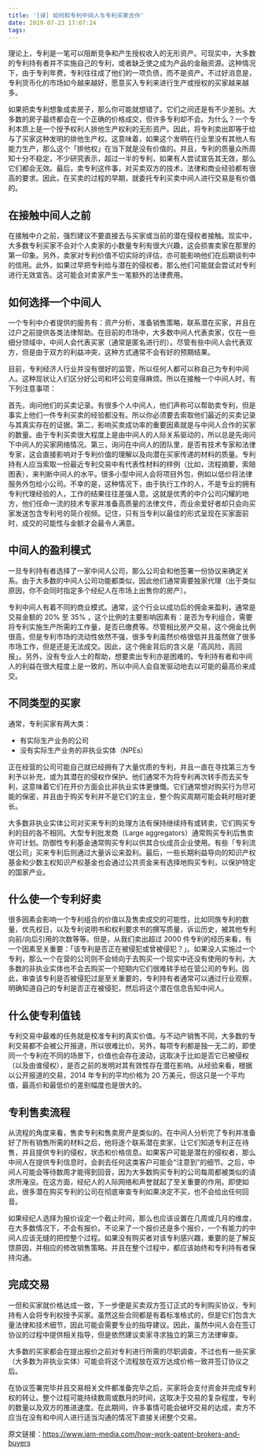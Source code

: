 ```yaml
---
title: '[译] 如何和专利中间人与专利买家合作'
date: 2019-07-23 17:07:24
tags:
---
```

理论上，专利是一笔可以阻断竞争和产生授权收入的无形资产。可现实中，大多数的专利持有者并不实施自己的专利，或者缺乏使之成为产品的金融资源。这种情况下，由于专利年费，专利往往成了他们的一项负债，而不是资产。不过好消息是，专利货币化的市场如今越来越好，愿意买入专利来进行生产或授权的买家越来越多。

如果把卖专利想象成卖房子，那么你可能就想错了。它们之间还是有不少差别。大多数的房子最终都会在一个正确的价格成交，但许多专利却不会。为什么？一个专利本质上是一个授予权利人排他生产权利的无形资产。因此，将专利卖出即等于给与了买家这种发明的排他生产权。这意味着，如果这个发明在行业里没有其他人有能力生产，那么这个「排他权」在当下就是没有价值的。并且，专利的质量众所周知十分不稳定，不少研究表示，超过一半的专利，如果有人尝试宣告其无效，那么它们都会无效。最后，卖专利这件事，对买卖双方的技术，法律和商业经验都有很高的要求。因此，在买卖的过程的早期，就委托专利买卖中间人进行交易是有价值的。
<!-- more -->
## 在接触中间人之前

在接触中介之前，强烈建议不要直接去与买家或当前的潜在侵权者接触。现实中，大多数专利买家不会对个人卖家的小数量专利有很大兴趣，这会损害卖家在那里的第一印象。另外，卖家对专利价值不切实际的评估，亦可能影响他们在后期谈判中的信用。此外，如果过早把专利给与潜在的侵权者，那么他们可能就会尝试对专利进行无效宣告。这可能会对卖家产生一笔额外的法律费用。

## 如何选择一个中间人

一个专利中介者提供的服务有：资产分析，准备销售策略，联系潜在买家，并且在过户之前提供各类法律帮助。在目前的市场中，大多数中间人代表卖家，仅在一些细分领域中，中间人会代表买家（通常是匿名进行的）。尽管有些中间人会代表双方，但是由于双方的利益冲突，这种方式通常不会有好的预期结果。

目前，专利经济人行业并没有很好的监管，所以任何人都可以称自己为专利中间人。这种现状让人们区分好公司和坏公司变得麻烦。所以在接触一个中间人时，有下列注意事项：

首先，询问他们的买卖记录。有很多个人中间人，他们声称可以帮助卖专利，但是事实上他们一件专利买卖的经验都没有。所以你必须要去索取他们最近的买卖记录与其真实存在的证据。第二，影响买卖成功率的重要因素就是与中间人合作的买家的数量。由于专利买卖很大程度上是由中间人的人际关系驱动的，所以总是先询问下中间人的买家网络情况。第三，询问在中间人的团队里，是否有技术专家和法律专家，这会直接影响对于专利价值的理解以及向潜在买家传递的材料的质量。专利持有人应当索取一份最近专利交易中有代表性材料的样例（比如，流程摘要，索赔图表），来判断中间人的水平。很多小型中间人会将项目外包，例如以低价将法律服务外包给小公司。不幸的是，这种情况下，由于执行工作的人，不是专业的拥有专利代理经验的人，工作的结果往往差强人意。这就是优秀的中介公司闪耀的地方，他们任命一流的技术专家并准备高质量的法律文件，而业余爱好者却只会向买家发送包含专利号的简介视频。记住，只有当专利以最佳的形式呈现在买家面前时，成交的可能性与金额才会最令人满意。

## 中间人的盈利模式

一旦专利持有者选择了一家中间人公司，那么公司会和他签署一份协议来确定关系。由于大多数的中间人公司功能都类似，因此他们通常需要独家代理（出于类似原因，你不会同时指定多个经纪人在市场上出售你的房产）。

专利中间人有着不同的商业模式。通常，这个行业以成功后的佣金来盈利，通常是交易金额的 20% 至 35% ，这个比例的主要影响因素有：是否为专利组合，需要将专利实施生产所需的工作量，是否已缴费等。尽管相比房产交易，这个佣金比例很高，但是专利市场的流动性依然不强，很多专利虽然价格很低并且虽然做了很多市场工作，但是还是无法成交。因此，这个佣金背后的含义是「高风险，高回报」。另外，没有专业人士的帮助，想要卖出专利亦是困难的。专利持有者和中间人的利益在很大程度上是一致的，所以中间人会自发驱动地去以可能的最高价来成交。

## 不同类型的买家
通常，专利买家有两大类：
- 有实际生产业务的公司
- 没有实际生产业务的非执业实体（NPEs）

正在经营的公司可能自己就已经拥有了大量优质的专利，并且一直在寻找第三方专利予以补充，或为其潜在的侵权作保护。他们通常不为将专利再次转手而去买专利，这意味着它们在开价方面会比非执业实体更慷慨。它们通常想对购买行为尽可能的保密，并且由于购买专利并不是它们的主业，整个购买周期可能会耗时相对更长。

大多数非执业实体公司对买来专利的处理方法有保持继续持有或转卖，它们购买专利的目的各不相同。大型专利批发商（Large aggregators）通常购买专利后售卖许可计划。防御性专利基金通常购买专利以供其合伙成员企业使用。有些「专利流氓公司」买来专利后则通过大量诉讼来盈利。最后，一些长期利益导向的知识产权基金和少数主权知识产权基金也会通过公共资金来有选择地购买专利，以保护特定的国家产业。


## 什么使一个专利好卖

很多因素会影响一个专利组合的价值以及售卖成交的可能性，比如同族专利的数量，优先权日，以及专利说明书和权利要求书的撰写质量，诉讼历史，被其他专利向前/向后引用的次数等等。但是，从我们卖出超过 2000 件专利的经历来看，有一个因素至关重要：「该专利是否正在被侵犯或曾被侵犯？」。如果没人实施过一个专利，那么一个在营的公司则不会倾向于去购买一个现实中还没有使用的专利，大多数的非执业实体也不会去购买一个短期内它们很难转手给在营公司的专利。因此，审查该专利是否被侵犯过是至关重要的，专利持有者通常可以通过行业观察，明确知道自己的专利是否正在被侵犯，然后将这个潜在信息告知中间人。

## 什么使专利值钱

专利交易中最难的任务就是校准专利的真实价值。与不动产销售不同，大多数的专利交易都不会被公开报道，所以很难比价。另外，每项专利都是独一无二的，即使同一个专利在不同的场景下，价值也会存在波动，这取决于比如是否它已被侵权（以及由谁侵权），是否之前的发明对其有效性存在潜在影响。从经验来看，根据以公开报道的交易，2014 年专利的平均价格为 20 万美元，但这只是一个平均值，最高价和最低价的差别幅度也是很大的。

## 专利售卖流程

从流程的角度来看，售卖专利和售卖房产是类似的。在中间人分析完了专利并准备好了所有销售所需的材料之后，他将逐个联系潜在卖家，让它们知道专利正在待售，并且提供专利的侵权，状态和价格信息。如果客户可能是潜在的侵权者，那么中间人在提供专利信息时，会剥去任何这类客户可能会“注意到”的细节。之后，中间人可能会等待数周才能得到回音，因为大多数购买专利的公司每周都被类似的请求所淹没。在这方面，经纪人的人际网络和声誉就起了至关重要的作用。即使如此，很多潜在购买专利的公司在彻底审查专利如果决定不买，也不会给出任何回音。

如果经纪人选择为报价设定一个截止时间，那么也应该设置在几周或几月的维度，在大多数情况下，不会有报价。不论来了一个报价还是多个报价，一个有能力的中间人应该无缝的把控整个过程。如果没有购买者对该专利感兴趣，重要的是了解反馈原因，并相应的修改销售策略。并且在整个过程中，都应该始终和专利持有者保持沟通。

## 完成交易

一但和买家就价格达成一致，下一步便是买卖双方签订正式的专利购买协议，专利持有人会将专利权授予买家。虽然这些合同都是有着标准格式的，但是它们包含大量法律和技术细节，因此可能会需要专业的指导建议。因此，虽然中间人会在签订协议的过程中提供相关指导，但是依然建议卖家寻求独立的第三方法律审查。

大多数的买家都会在提出报价之前对专利进行所需的尽职调查，不过也有一些买家（大多数为非执业实体）可能会将这个流程放在双方达成价格一致并签订协议之后。

在协议签署完毕并且交易相关文件都准备完毕之后，买家将会支付资金并完成专利权的转让。整个过程可能持续数周或数月的时间，这取决于交易的复杂程度，专利的数量以及双方的推进速度。在此期间，许多事情可能会破坏交易的达成，卖方不应当在没有和中间人进行适当沟通的情况下直接关闭整个交易。

原文链接：https://www.iam-media.com/how-work-patent-brokers-and-buyers
